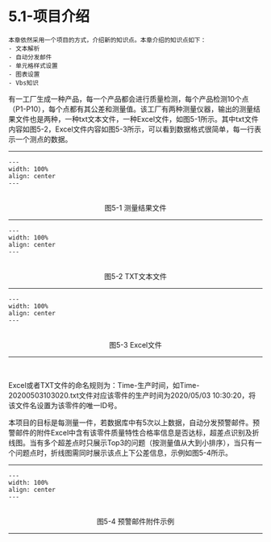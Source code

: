 # 5.1-项目介绍

```{admonition} 引言
本章依然采用一个项目的方式，介绍新的知识点。本章介绍的知识点如下：
- 文本解析
- 自动分发邮件
- 单元格样式设置
- 图表设置
- Vbs知识

```

有一工厂生成一种产品，每一个产品都会进行质量检测，每个产品检测10个点（P1-P10），每个点都有其公差和测量值。该工厂有两种测量仪器，输出的测量结果文件也是两种，一种txt文本文件，一种Excel文件，如图5-1所示。其中txt文件内容如图5-2，Excel文件内容如图5-3所示，可以看到数据格式很简单，每一行表示一个测点的数据。

---
```{figure} image/5-1.png
---
width: 100%
align: center
---
```
<br />
<center>图5-1 测量结果文件</center>

---
```{figure} image/5-2.png
---
width: 100%
align: center
---
```
<br />
<center>图5-2 TXT文本文件</center>

---
```{figure} image/5-3.png
---
width: 100%
align: center
---
```
<br />
<center>图5-3 Excel文件</center>

---
<br />

Excel或者TXT文件的命名规则为：Time-生产时间，如Time-20200503103020.txt文件对应该零件的生产时间为2020/05/03 10:30:20，将该文件名设置为该零件的唯一ID号。

本项目的目标是每测量一件，若数据库中有5次以上数据，自动分发预警邮件。预警邮件的附件Excel中含有该零件质量特性合格率信息是否达标，超差点识别及折线图。当有多个超差点时只展示Top3的问题（按测量值从大到小排序），当只有一个问题点时，折线图需同时展示该点上下公差信息，示例如图5-4所示。

---
```{figure} image/5-4.png
---
width: 100%
align: center
---
```
<br />
<center>图5-4 预警邮件附件示例</center>

---
<br />